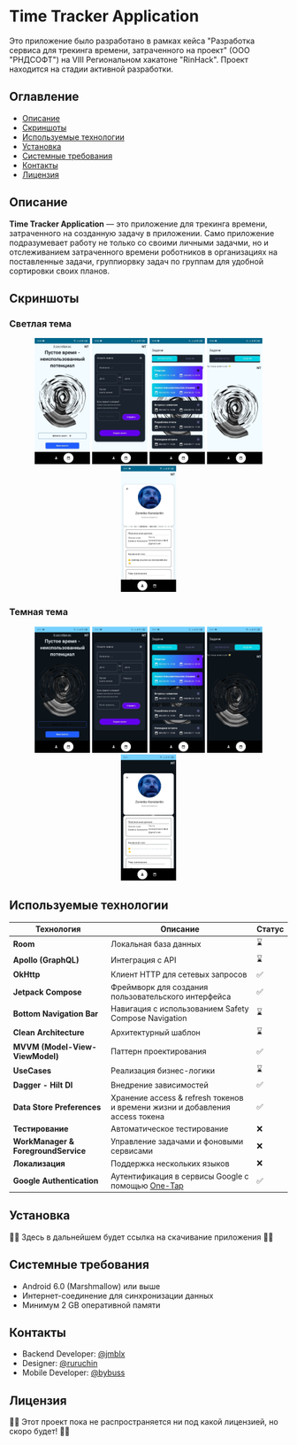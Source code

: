 # Time Tracker Application

Это приложение было разработано в рамках кейса "Разработка сервиса для трекинга времени, затраченного на проект" (ООО "РНДСОФТ") на VIII Региональном хакатоне "RinHack". Проект находится на стадии активной разработки.

## Оглавление
- [Описание](#описание)
- [Скриншоты](#скриншоты)
- [Используемые технологии](#используемые-технологии)
- [Установка](#установка)
- [Системные требования](#системные-требования)
- [Контакты](#контакты)
- [Лицензия](#контакты)

## Описание
**Time Tracker Application** — это приложение для трекинга времени, затраченного на созданную задачу в приложении. Само приложение подразумевает работу не только со своими личными задачми, но и отслеживанием затраченного времени роботников в организациях на поставленные задачи, группиорвку задач по группам для удобной сортировки своих планов.

## Скриншоты

### Светлая тема
<p align="center">
  <img src="screenshots/light/main-light.jpg" alt="Главный экран - Светлая тема" width="100" />
  <img src="screenshots/light/create-task-form-light.jpg" alt="Создание задачи - Светлая тема" width="100" />
  <img src="screenshots/light/tasks-list-light.jpg" alt="Список задач - Светлая тема" width="100" />
  <img src="screenshots/light/tasks-list2-light.jpg" alt="Список задач 2 - Светлая тема" width="100" />
  <img src="screenshots/light/profile-light.jpg" alt="Профиль - Светлая тема" width="100" />
</p>

### Темная тема
<p align="center">
  <img src="screenshots/dark/main-dark.jpg" alt="Главный экран - Темная тема" width="100" />
  <img src="screenshots/dark/create-task-form-dark.jpg" alt="Создание задачи - Темная тема" width="100" />
  <img src="screenshots/dark/tasks-list-dark.jpg" alt="Список задач - Темная тема" width="100" />
  <img src="screenshots/dark/tasks-list2-dark.jpg" alt="Список задач 2 - Темная тема" width="100" />
  <img src="screenshots/dark/profile-dark.jpg" alt="Профиль - Темная тема" width="100" />
</p>

## Используемые технологии
| Технология                          | Описание                                                                                          | Статус |
|-------------------------------------|---------------------------------------------------------------------------------------------------|--------|
| **Room**                            | Локальная база данных                                                                             | ⌛      |
| **Apollo (GraphQL)**                | Интеграция с API                                                                                  | ⌛      |
| **OkHttp**                          | Клиент HTTP для сетевых запросов                                                                  | ✅      |
| **Jetpack Compose**                 | Фреймворк для создания пользовательского интерфейса                                               | ✅      |
| **Bottom Navigation Bar**           | Навигация с использованием Safety Compose Navigation                                              | ⌛      |
| **Clean Architecture**              | Архитектурный шаблон                                                                              | ⌛      |
| **MVVM (Model-View-ViewModel)**     | Паттерн проектирования                                                                            | ✅      |
| **UseCases**                        | Реализация бизнес-логики                                                                          | ⌛      |
| **Dagger - Hilt DI**                | Внедрение зависимостей                                                                            | ✅      |
| **Data Store Preferences**          | Хранение access & refresh токенов и времени жизни и добавления access токена                      | ✅      |
| **Тестирование**                    | Автоматическое тестирование                                                                       | ❌      | 
| **WorkManager & ForegroundService** | Управление задачами и фоновыми сервисами                                                          | ❌      |
| **Локализация**                     | Поддержка нескольких языков                                                                       | ❌      |
| **Google Authentication**           | Аутентификация в сервисы Google с помощью [One-Tap](https://github.com/stevdza-san/OneTapCompose) | ✅      |

## Установка
😶‍🌫️ Здесь в дальнейшем будет ссылка на скачивание приложения 😶‍🌫️

## Системные требования
- Android 6.0 (Marshmallow) или выше
- Интернет-соединение для синхронизации данных
- Минимум 2 GB оперативной памяти
   
## Контакты
- Backend Developer: [@jmblx](https://github.com/jmblx)
- Designer: [@ruruchin](https://github.com/ruruchin)
- Mobile Developer: [@bybuss](https://github.com/bybuss)

## Лицензия
😶‍🌫️ Этот проект пока не распространяется ни под какой лицензией, но скоро будет! 😶‍🌫️